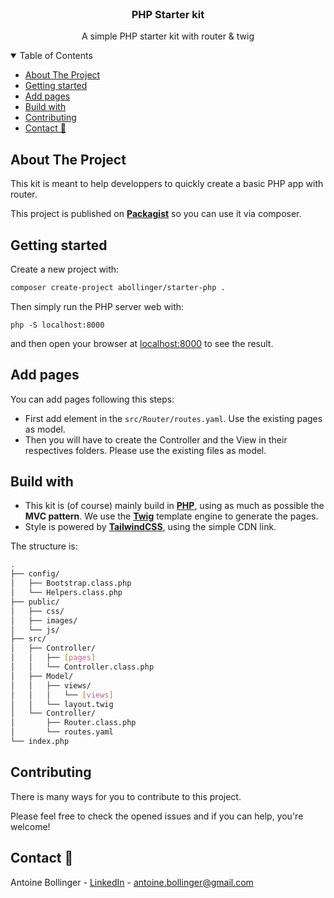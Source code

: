 <!-- PROJECT LOGO -->
<br />
<p align="center">
  <h3 align="center">PHP Starter kit</h3>

  <p align="center">
    A simple PHP starter kit with router & twig
  </p>
</p>

<!-- TABLE OF CONTENTS -->
<details open="open">
  <summary>Table of Contents</summary>
  <ul>
    <li><a href="#about-the-project">About The Project</a></li>
    <li><a href="#getting-started">Getting started</a></li>
    <li><a href="#add-pages">Add pages</a></li>
    <li><a href="#build-with">Build with</a></li>
    <li><a href="#contributing">Contributing</a></li>
    <li><a href="#contact">Contact 📧</a></li>
  </ul>
</details>

<!-- ABOUT THE PROJECT -->

## About The Project

This kit is meant to help developpers to quickly create a basic PHP app with router.

This project is published on **[Packagist](https://packagist.org/packages/abollinger/starter-php)** so you can use it via composer.

## Getting started

Create a new project with: 

```bash
composer create-project abollinger/starter-php .
```

Then simply run the PHP server web with:
```
php -S localhost:8000
``` 

and then open your browser at <a href="http://localhost:8000">localhost:8000</a> to see the result.

## Add pages

You can add pages following this steps:

- First add element in the ```src/Router/routes.yaml```. Use the existing pages as model.
- Then you will have to create the Controller and the View in their respectives folders. Please use the existing files as model.

## Build with

- This kit is (of course) mainly build in **[PHP](https://www.php.net/)**, using as much as possible the **MVC pattern**. We use the **[Twig](https://twig.symfony.com/)** template engine to generate the pages. 
- Style is powered by **[TailwindCSS](https://tailwindcss.com/)**, using the simple CDN link.

The structure is: 

```bash
.
├── config/
│   ├── Bootstrap.class.php
│   └── Helpers.class.php
├── public/
│   ├── css/
│   ├── images/
│   └── js/
├── src/
│   ├── Controller/
│   │   ├── [pages]
│   │   └── Controller.class.php
│   ├── Model/
│   │   ├── views/
│   │   │   └── [views]
│   │   └── layout.twig
│   └── Controller/
│       ├── Router.class.php
│       └── routes.yaml
└── index.php
```

<!--CONTRIBUTING -->

## Contributing

There is many ways for you to contribute to this project. 

Please feel free to check the opened issues and if you can help, you're welcome! 

<!-- CONTACT -->

## Contact 📧

Antoine Bollinger - [LinkedIn](https://www.linkedin.com/in/antoinebollinger/) - antoine.bollinger@gmail.com
